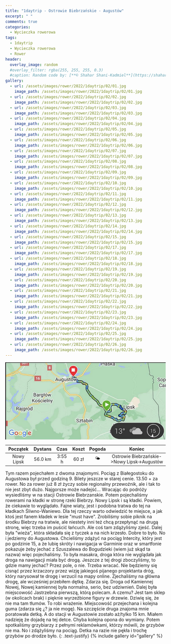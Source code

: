 ```yaml
---
title: "1daytrip - Ostrowie Biebrzańskie - Augustów"
excerpt: " "
comments: true
categories:
  - Wycieczka rowerowa
tags:
  - 1daytrip
  - Wycieczka rowerowa
  - Rower
header:
  overlay_image: random
  #overlay_filter: rgba(255, 255, 255, 0.3)
  #caption: Random code by: [**© Shahar Shani-Kadmiel**](https://shaharkadmiel.github.io)"
gallery:
  - url: /assets/images/rower/2022/1daytrip/02/01.jpg
    image_path: /assets/images/rower/2022/1daytrip/02/01.jpg
  - url: /assets/images/rower/2022/1daytrip/02/02.jpg
    image_path: /assets/images/rower/2022/1daytrip/02/02.jpg
  - url: /assets/images/rower/2022/1daytrip/02/03.jpg
    image_path: /assets/images/rower/2022/1daytrip/02/03.jpg
  - url: /assets/images/rower/2022/1daytrip/02/04.jpg
    image_path: /assets/images/rower/2022/1daytrip/02/04.jpg
  - url: /assets/images/rower/2022/1daytrip/02/05.jpg
    image_path: /assets/images/rower/2022/1daytrip/02/05.jpg
  - url: /assets/images/rower/2022/1daytrip/02/06.jpg
    image_path: /assets/images/rower/2022/1daytrip/02/06.jpg
  - url: /assets/images/rower/2022/1daytrip/02/07.jpg
    image_path: /assets/images/rower/2022/1daytrip/02/07.jpg
  - url: /assets/images/rower/2022/1daytrip/02/08.jpg
    image_path: /assets/images/rower/2022/1daytrip/02/08.jpg
  - url: /assets/images/rower/2022/1daytrip/02/09.jpg
    image_path: /assets/images/rower/2022/1daytrip/02/09.jpg
  - url: /assets/images/rower/2022/1daytrip/02/10.jpg
    image_path: /assets/images/rower/2022/1daytrip/02/10.jpg
  - url: /assets/images/rower/2022/1daytrip/02/11.jpg
    image_path: /assets/images/rower/2022/1daytrip/02/11.jpg
  - url: /assets/images/rower/2022/1daytrip/02/12.jpg
    image_path: /assets/images/rower/2022/1daytrip/02/12.jpg
  - url: /assets/images/rower/2022/1daytrip/02/13.jpg
    image_path: /assets/images/rower/2022/1daytrip/02/13.jpg
  - url: /assets/images/rower/2022/1daytrip/02/14.jpg
    image_path: /assets/images/rower/2022/1daytrip/02/14.jpg
  - url: /assets/images/rower/2022/1daytrip/02/15.jpg
    image_path: /assets/images/rower/2022/1daytrip/02/15.jpg
  - url: /assets/images/rower/2022/1daytrip/02/17.jpg
    image_path: /assets/images/rower/2022/1daytrip/02/17.jpg
  - url: /assets/images/rower/2022/1daytrip/02/18.jpg
    image_path: /assets/images/rower/2022/1daytrip/02/18.jpg
  - url: /assets/images/rower/2022/1daytrip/02/19.jpg
    image_path: /assets/images/rower/2022/1daytrip/02/19.jpg
  - url: /assets/images/rower/2022/1daytrip/02/20.jpg
    image_path: /assets/images/rower/2022/1daytrip/02/20.jpg
  - url: /assets/images/rower/2022/1daytrip/02/21.jpg
    image_path: /assets/images/rower/2022/1daytrip/02/21.jpg
  - url: /assets/images/rower/2022/1daytrip/02/22.jpg
    image_path: /assets/images/rower/2022/1daytrip/02/22.jpg    
  - url: /assets/images/rower/2022/1daytrip/02/23.jpg
    image_path: /assets/images/rower/2022/1daytrip/02/23.jpg    
  - url: /assets/images/rower/2022/1daytrip/02/24.jpg
    image_path: /assets/images/rower/2022/1daytrip/02/24.jpg    
  - url: /assets/images/rower/2022/1daytrip/02/25.jpg
    image_path: /assets/images/rower/2022/1daytrip/02/25.jpg    
  - url: /assets/images/rower/2022/1daytrip/02/26.jpg
    image_path: /assets/images/rower/2022/1daytrip/02/26.jpg        
---
```

![mapka](/assets/images/rower/2022/1daytrip/02/mapka.png)

|Początek|Dystans|Czas|Koszt|Pogoda|Koniec|
|:---:|:---:|:---:|:---:|:---:|:---:|
|Nowy Lipsk|56.0 km|3:55 h|60 zł|🌤️|Ostrowie Biebrzańskie->Nowy Lipsk->Augustów|

Tym razem pojechałem z dwoma znajomymi. Pociąg z Białegostoku do Augustowa był przed godziną 9. Bilety jeszcze w starej cenie. 13.50 + za rower. No za rower już 8 zł życzy sobie regionalny przewoźnik, ale i tak to nie jest zbyt dużo. Najgorsze może nadejść... Wracając do podróży wysiedliśmy w na stacji Ostrowie Biebrzanskie. Potem pojechaliśmy rowerami na kładki w stronę rzeki Biebrzy. Nowy Lipsk i są kładki. Powiem, że ciekawie to wyglądało. Fajne wiaty, jest i podobna tratwa do tej na kładkach Śliwno-Waniewo. Dla tej rzeczy warto odwiedzić te miejsce, a jak ktoś jest fanem kładek w lesie "must have". Zrobiliśmy sobie piknik na środku Biebrzy na tratwie, ale niestety inni też chcą przepłynąć na drugą stronę, więc trzeba im puścić łańcuch. Ale coś tam zdążyliśmy zjeść. Dalej była "wieża", która składała się z tyczek a na nich krzesło. Dobre to było. No i jedziemy do Augustowa. Chcieliśmy zdążyć na pociąg Intercity, który jest po godzinie 15, a że lubię skróty i nawigacja w Garminie oraz w smartfonie pokazuje żeby jechać z Szuszalewa do Bogudzieki (wiem już skąd ta nazwa) więc pojechaliśmy. To była masakra, droga która nie wyglądała jak droga na nawigacji miała być drogą. Jeszcze z tej drogi zboczyliśmy, to gdzie mamy jechać? Przez pole, o nie. Trzeba wracać. Nie będziemy się cisnąć przez krzaczory przez wizję jakiegoś pijanego projektanta dróg, który narysował te drogę i wrzucil na mapy online. Zjechaliśmy na główna drogę, ale wcześniej przebiłem dętkę. Zdarza się. Droga od Kamiennej Nowej, Nowej kamiennej była normalna, serio, bez udziwnień. Dalej była miejscowość Jastrzebna pierwszą, którą polecam. A czemu? Jest tam sklep (w okolicach brak) i pięknie wyrzeźbione figury w drzewie. Dziwię się, że nie ma tam tłumów. To robi wrażenie. Miejscowość przejechana i kolejna guma (zdarza się ¿? ja nie mogę). Na szczęście druga znajoma mnie poratowała detką. A do stacji w Augustowie zostało aż/tylko 15 km. Miałem nadzieję że dojadę na tej detce. Chyba kolejna opona do wymiany. Potem spotkaliśmy grzybiarzy z pełnymi reklamówkami, którzy mówili, że grzybów nie ma. No i zdążyliśmy na pociąg. Detka na razie nie pękła i trochę grzybów po drodze było.
{: .text-justify}
{% include gallery id="gallery" %}
